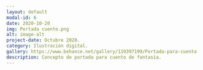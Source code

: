 ```yaml
---
layout: default
modal-id: 6
date: 2020-10-20
img: Portada cuento.png
alt: image-alt
project-date: Octubre 2020.
category: Ilustración digital. 
gallery: https://www.behance.net/gallery/119397199/Portada-para-cuento
description: Concepto de portada para cuento de fantasía. 
---
```

